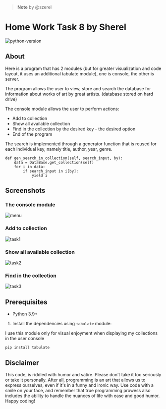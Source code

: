 > **Note**
>by @szerel

# Home Work Task 8 by Sherel
![python-version](https://img.shields.io/badge/python-3.11-blue.svg)

## About
Here is a program that has 2 modules (but for greater visualization and code layout, it uses an additional tabulate module), one is console, the other is server.

The program allows the user to view, store and search the database for information about works of art by great artists. (database stored on hard drive)

The console module allows the user to perform actions:
- Add to collection
- Show all available collection
- Find in the collection by the desired key - the desired option
- End of the program

The search is implemented through a generator function that is reused for each individual key, namely title, author, year, genre.
```
def gen_search_in_collection(self, search_input, by):
    data = DataBase.get_collection(self)
    for i in data:
        if search_input in i[by]:
            yield i
```

## Screenshots
### The console module
![menu](https://telegra.ph/file/5e951051375cf7e5bf1b8.png)
### Add to collection
![task1](https://telegra.ph/file/23a2389bf55e73f60a8e9.png)
### Show all available collection
![task2](https://telegra.ph/file/8621a366c517e7734bce0.png)
### Find in the collection
![task3](https://telegra.ph/file/ae230c7752780735240fa.png)


## Prerequisites
- Python 3.9+

1. Install the dependencies using `tabulate` module:

I use this module only for visual enjoyment when displaying my collections in the user console
```shell
pip install tabulate
```


## Disclaimer
This code, is riddled with humor and satire. Please don't take it too seriously or take it personally. After all, programming is an art that allows us to express ourselves, even if it's in a funny and ironic way. Use code with a smile on your face, and remember that true programming prowess also includes the ability to handle the nuances of life with ease and good humor. Happy coding!